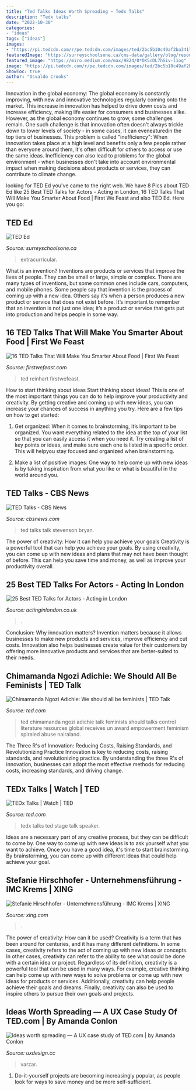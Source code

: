 ```yaml
---
title: "Ted Talks Ideas Worth Spreading ~ Tedx Talks"
description: "Tedx talks"
date: "2022-10-30"
categories:
- "ideas"
tags: ["ideas"]
images:
- "https://pi.tedcdn.com/r/pe.tedcdn.com/images/ted/2bc5b10c49af2ba3417238e66da50972f2bb3d17_2880x1620.jpg?w=1200"
featuredImage: "https://surreyschoolsone.ca/cms-data/gallery/blog/resources/ted-ed/ted-ed.jpg"
featured_image: "https://miro.medium.com/max/9824/0*OK5cDL7hSiv-l1og"
image: "https://pi.tedcdn.com/r/pe.tedcdn.com/images/ted/2bc5b10c49af2ba3417238e66da50972f2bb3d17_2880x1620.jpg?w=1200"
ShowToc: true
author: "Osvaldo Crooks"
---
```



Innovation in the global economy:
The global economy is constantly improving, with new and innovative technologies regularly coming onto the market. This increase in innovation has helped to drive down costs and increase efficiency, making life easier for consumers and businesses alike. However, as the global economy continues to grow, some challenges remain. One such challenge is that innovation often doesn't always trickle down to lower levels of society - in some cases, it can eveneaturedin the top tiers of businesses. This problem is called "inefficiency": When innovation takes place at a high level and benefits only a few people rather than everyone around them, it's often difficult for others to access or use the same ideas. Inefficiency can also lead to problems for the global environment - when businesses don't take into account environmental impact when making decisions about products or services, they can contribute to climate change.

	

		
looking for TED Ed you've came to the right web. We have 8 Pics about TED Ed like 25 Best TED Talks for Actors - Acting in London, 16 TED Talks That Will Make You Smarter About Food | First We Feast and also TED Ed. Here you go:
		
    
## TED Ed

<img loading=lazy src="https://surreyschoolsone.ca/cms-data/gallery/blog/resources/ted-ed/ted-ed.jpg" onerror="this.onerror=null;this.src='https://tse4.mm.bing.net/th?id=OIP._QWvW_Ho3tOH6GUlWwgeRwHaE8&amp;pid=15.1';" alt="TED Ed">

_Source: surreyschoolsone.ca_

>extracurricular. 

	

What is an invention?
Inventions are products or services that improve the lives of people. They can be small or large, simple or complex. There are many types of inventions, but some common ones include cars, computers, and mobile phones. Some people say that invention is the process of coming up with a new idea. Others say it’s when a person produces a new product or service that does not exist before. It’s important to remember that an invention is not just one idea; it’s a product or service that gets put into production and helps people in some way.

    
## 16 TED Talks That Will Make You Smarter About Food | First We Feast

<img loading=lazy src="https://images.firstwefeast.com/complex/image/upload/f_auto,fl_lossy,q_auto,w_1200/yblgzxfije7hlfvpifpv.png" onerror="this.onerror=null;this.src='https://tse2.mm.bing.net/th?id=OIP.fUXyLJ-RRgMRVgERu-9KuAHaEo&amp;pid=15.1';" alt="16 TED Talks That Will Make You Smarter About Food | First We Feast">

_Source: firstwefeast.com_

>ted reinhart firstwefeast. 

	

How to start thinking about ideas
Start thinking about ideas! This is one of the most important things you can do to help improve your productivity and creativity. By getting creative and coming up with new ideas, you can increase your chances of success in anything you try. Here are a few tips on how to get started:
1. Get organized: When it comes to brainstorming, it’s important to be organized. You want everything related to the idea at the top of your list so that you can easily access it when you need it. Try creating a list of key points or ideas, and make sure each one is listed in a specific order. This will helpyou stay focused and organized when brainstorming.

2. Make a list of positive images: One way to help come up with new ideas is by taking inspiration from what you like or what is beautiful in the world around you.

    
## TED Talks - CBS News

<img loading=lazy src="http://cbsnews1.cbsistatic.com/hub/i/2015/04/17/fc7ba166-ca6d-470d-83fe-fb4a9e51a7e6/tedtalkspreview.jpg" onerror="this.onerror=null;this.src='https://tse3.mm.bing.net/th?id=OIP.9xqBTcEgJP0XaLiqrmLnPQHaEK&amp;pid=15.1';" alt="TED Talks - CBS News">

_Source: cbsnews.com_

>ted talks talk stevenson bryan. 

	

The power of creativity: How it can help you achieve your goals
Creativity is a powerful tool that can help you achieve your goals. By using creativity, you can come up with new ideas and plans that may not have been thought of before. This can help you save time and money, as well as improve your productivity overall.

    
## 25 Best TED Talks For Actors - Acting In London

<img loading=lazy src="https://actinginlondon.co.uk/wp-content/uploads/2015/02/Best-TED-Talks-for-Actors.jpg" onerror="this.onerror=null;this.src='https://tse2.mm.bing.net/th?id=OIP.JGLYsxPTAD2oSj_HucfDdAHaD_&amp;pid=15.1';" alt="25 Best TED Talks for Actors - Acting in London">

_Source: actinginlondon.co.uk_

>. 

	

Conclusion: Why innovation matters?
Invention matters because it allows businesses to make new products and services, improve efficiency and cut costs. Innovation also helps businesses create value for their customers by offering more innovative products and services that are better-suited to their needs.

    
## Chimamanda Ngozi Adichie: We Should All Be Feminists | TED Talk

<img loading=lazy src="https://pi.tedcdn.com/r/pe.tedcdn.com/images/ted/2bc5b10c49af2ba3417238e66da50972f2bb3d17_2880x1620.jpg?w=1200" onerror="this.onerror=null;this.src='https://tse1.mm.bing.net/th?id=OIP.VQkxbUWo9k4h6uyYMc9OAQHaEK&amp;pid=15.1';" alt="Chimamanda Ngozi Adichie: We should all be feminists | TED Talk">

_Source: ted.com_

>ted chimamanda ngozi adichie talk feminists should talks control literature resources global receives un award empowerment feminism spiraled abuse nairaland. 

	

The Three R's of Innovation: Reducing Costs, Raising Standards, and Revolutionizing Practice
Innovation is key to reducing costs, raising standards, and revolutionizing practice. By understanding the three R's of innovation, businesses can adopt the most effective methods for reducing costs, increasing standards, and driving change.

    
## TEDx Talks | Watch | TED

<img loading=lazy src="http://pb-assets.tedcdn.com/system/baubles/files/000/000/554/original/TEDx_talks_1.jpg" onerror="this.onerror=null;this.src='https://tse1.mm.bing.net/th?id=OIP.sC3OfLxiTiAN3jO_TrOVdQHaCe&amp;pid=15.1';" alt="TEDx Talks | Watch | TED">

_Source: ted.com_

>tedx talks ted stage talk speaker. 

	

Ideas are a necessary part of any creative process, but they can be difficult to come by. One way to come up with new ideas is to ask yourself what you want to achieve. Once you have a good idea, it's time to start brainstorming. By brainstorming, you can come up with different ideas that could help achieve your goal.

    
## Stefanie Hirschhofer - Unternehmensführung - IMC Krems | XING

<img loading=lazy src="https://profile-images.xing.com/images/929f104a115044c03fb7f7655c4b9e98-2/stefanie-hirschhofer.1024x1024.jpg" onerror="this.onerror=null;this.src='https://tse2.mm.bing.net/th?id=OIP.jYc_ZaZ5Qmbl1mZFILA1MwHaHa&amp;pid=15.1';" alt="Stefanie Hirschhofer - Unternehmensführung - IMC Krems | XING">

_Source: xing.com_

>. 

	

The power of creativity: How can it be used?
Creativity is a term that has been around for centuries, and it has many different definitions. In some cases, creativity refers to the act of coming up with new ideas or concepts. In other cases, creativity can refer to the ability to see what could be done with a certain idea or project. Regardless of its definition, creativity is a powerful tool that can be used in many ways. For example, creative thinking can help come up with new ways to solve problems or come up with new ideas for products or services. Additionally, creativity can help people achieve their goals and dreams. Finally, creativity can also be used to inspire others to pursue their own goals and projects.

    
## Ideas Worth Spreading — A UX Case Study Of TED.com | By Amanda Conlon

<img loading=lazy src="https://miro.medium.com/max/9824/0*OK5cDL7hSiv-l1og" onerror="this.onerror=null;this.src='https://tse2.mm.bing.net/th?id=OIP.x-xsBHHS-8itKkwr64zKmAHaLG&amp;pid=15.1';" alt="Ideas worth spreading — A UX case study of TED.com | by Amanda Conlon">

_Source: uxdesign.cc_

>varzar. 

	

1. Do-it-yourself projects are becoming increasingly popular, as people look for ways to save money and be more self-sufficient.

